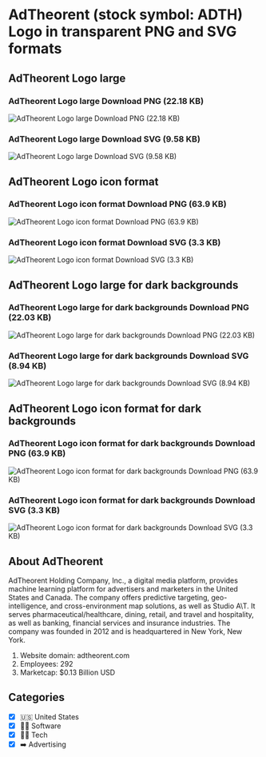 # AdTheorent (stock symbol: ADTH) Logo in transparent PNG and SVG formats

## AdTheorent Logo large

### AdTheorent Logo large Download PNG (22.18 KB)

![AdTheorent Logo large Download PNG (22.18 KB)](/img/orig/ADTH_BIG-b66cae6f.png)

### AdTheorent Logo large Download SVG (9.58 KB)

![AdTheorent Logo large Download SVG (9.58 KB)](/img/orig/ADTH_BIG-25d9fbcc.svg)

## AdTheorent Logo icon format

### AdTheorent Logo icon format Download PNG (63.9 KB)

![AdTheorent Logo icon format Download PNG (63.9 KB)](/img/orig/ADTH-62c966ab.png)

### AdTheorent Logo icon format Download SVG (3.3 KB)

![AdTheorent Logo icon format Download SVG (3.3 KB)](/img/orig/ADTH-c94d3b3d.svg)

## AdTheorent Logo large for dark backgrounds

### AdTheorent Logo large for dark backgrounds Download PNG (22.03 KB)

![AdTheorent Logo large for dark backgrounds Download PNG (22.03 KB)](/img/orig/ADTH_BIG.D-0eeac897.png)

### AdTheorent Logo large for dark backgrounds Download SVG (8.94 KB)

![AdTheorent Logo large for dark backgrounds Download SVG (8.94 KB)](/img/orig/ADTH_BIG.D-7a4a73c6.svg)

## AdTheorent Logo icon format for dark backgrounds

### AdTheorent Logo icon format for dark backgrounds Download PNG (63.9 KB)

![AdTheorent Logo icon format for dark backgrounds Download PNG (63.9 KB)](/img/orig/ADTH.D-3f59f5d6.png)

### AdTheorent Logo icon format for dark backgrounds Download SVG (3.3 KB)

![AdTheorent Logo icon format for dark backgrounds Download SVG (3.3 KB)](/img/orig/ADTH.D-2e8c70ef.svg)

## About AdTheorent

AdTheorent Holding Company, Inc., a digital media platform, provides machine learning platform for advertisers and marketers in the United States and Canada. The company offers predictive targeting, geo-intelligence, and cross-environment map solutions, as well as Studio A\T. It serves pharmaceutical/healthcare, dining, retail, and travel and hospitality, as well as banking, financial services and insurance industries. The company was founded in 2012 and is headquartered in New York, New York.

1. Website domain: adtheorent.com
2. Employees: 292
3. Marketcap: $0.13 Billion USD


## Categories
- [x] 🇺🇸 United States
- [x] 👨‍💻 Software
- [x] 👩‍💻 Tech
- [x] ➡️ Advertising
